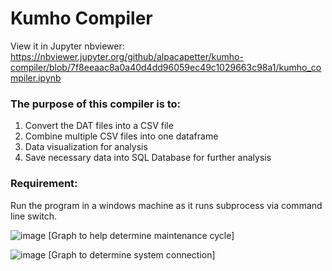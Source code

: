 # Kumho Compiler

View it in Jupyter nbviewer:
https://nbviewer.jupyter.org/github/alpacapetter/kumho-compiler/blob/7f8eeaac8a0a40d4dd96059ec49c1029663c98a1/kumho_compiler.ipynb
### The purpose of this compiler is to:
1. Convert the DAT files into a CSV file
2. Combine multiple CSV files into one dataframe
3. Data visualization for analysis
4. Save necessary data into SQL Database for further analysis

### Requirement:
Run the program in a windows machine as it runs subprocess via command line switch.

![image](https://user-images.githubusercontent.com/73289984/113270902-ec6b0e00-9314-11eb-9d33-a9a9ab349bee.png)
[Graph to help determine maintenance cycle]

![image](https://user-images.githubusercontent.com/73289984/113270935-f2f98580-9314-11eb-9819-bc6a6aa8afed.png)
[Graph to determine system connection]
